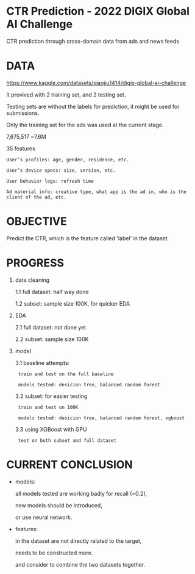 # CTR Prediction - 2022 DIGIX Global AI Challenge
CTR prediction through cross-domain data from ads and news feeds


# DATA
https://www.kaggle.com/datasets/xiaojiu1414/digix-global-ai-challenge

It provived with 2 training set, and 2 testing set.

Testing sets are without the labels for prediction, it might be used for submissions.

Only the training set for the ads was used at the current stage.

7,675,517  ~7.6M

35 features

    User’s profiles: age, gender, residence, etc.

    User’s device specs: size, version, etc.

    User behavior logs: refresh time

    Ad material info: creative type, what app is the ad in, who is the client of the ad, etc.


# OBJECTIVE
Predict the CTR, which is the feature called 'label' in the dataset.


# PROGRESS
1. data cleaning

    1.1 full dataset: half way done

    1.2 subset: sample size 100K, for quicker EDA

2. EDA

    2.1 full dataset: not done yet

    2.2 subset: sample size 100K

3. model

    3.1 baseline attempts: 

        train and test on the full baseline

        models tested: desicion tree, balanced random forest

    3.2 subset: for easier testing 

        train and test on 100K 

        models tested: desicion tree, balanced random forest, xgboost

    3.3 using XGBoost with GPU

        test on both subset and full dataset
    

# CURRENT CONCLUSION
- models:

    all models tested are working badly for recall (~0.2), 

    new models should be introduced,

    or use neural network.

- features:

    in the dataset are not directly related to the target,

    needs to be constructed more.
    
    and consider to combine the two datasets together.

